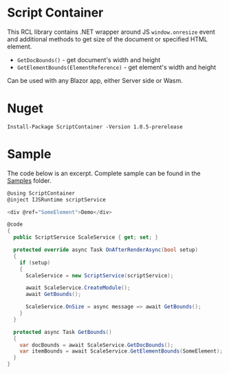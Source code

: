 # Script Container

This RCL library contains .NET wrapper around JS `window.onresize` event and additional methods to get size of the document or specified HTML element. 

- `GetDocBounds()` - get document's width and height 
- `GetElementBounds(ElementReference)` - get element's width and height  

Can be used with any Blazor app, either Server side or Wasm.

# Nuget

```
Install-Package ScriptContainer -Version 1.0.5-prerelease
```

# Sample 

The code below is an excerpt. 
Complete sample can be found in the [Samples](https://github.com/Indemos/ScriptContainer/tree/main/Samples) folder.

```C#
@using ScriptContainer
@inject IJSRuntime scriptService

<div @ref="SomeElement">Demo</div>

@code
{
  public ScriptService ScaleService { get; set; }

  protected override async Task OnAfterRenderAsync(bool setup)
  {
    if (setup)
    {
      ScaleService = new ScriptService(scriptService);

      await ScaleService.CreateModule();
      await GetBounds();

      ScaleService.OnSize = async message => await GetBounds();
    }
  }

  protected async Task GetBounds()
  {
    var docBounds = await ScaleService.GetDocBounds();
    var itemBounds = await ScaleService.GetElementBounds(SomeElement);
  }
}
```

